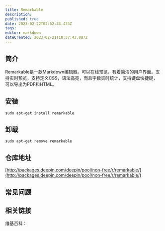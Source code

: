 ```yaml
---
title: Remarkable
description: 
published: true
date: 2023-02-22T02:52:33.474Z
tags: 
editor: markdown
dateCreated: 2023-02-21T10:37:43.807Z
---
```


## 简介

Remarkable是一款Markdown编辑器。可以在线预览，有着简洁的用户界面。支持实时预览，支持定义CSS，语法高亮，而且字数实时统计，支持键盘快捷键，可以导出为PDF和HTML。

## 安装

`sudo apt-get install remarkable`

## 卸载

`sudo apt-get remove remarkable`

## 仓库地址

[http://packages.deepin.com/deepin/pool/non-free/r/remarkable/](http://packages.deepin.com/deepin/pool/non-free/r/remarkable/)

## 常见问题

## 相关链接

维基百科：
